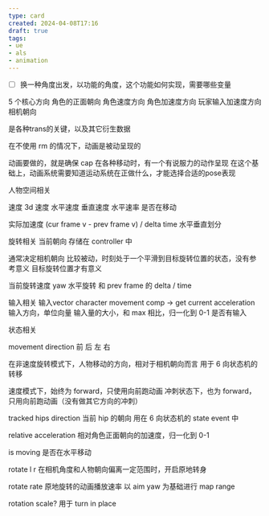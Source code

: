 ```yaml
---
type: card
created: 2024-04-08T17:16
draft: true
tags:
- ue
- als
- animation
---
```


- [ ] 换一种角度出发，以功能的角度，这个功能如何实现，需要哪些变量

5 个核心方向
角色的正面朝向
角色速度方向
角色加速度方向
玩家输入加速度方向
相机朝向

是各种trans的关键，以及其它衍生数据


在不使用 rm 的情况下，动画是被动呈现的

动画要做的，就是确保 cap 在各种移动时，有一个有说服力的动作呈现
在这个基础上，动画系统需要知道运动系统在正做什么，才能选择合适的pose表现

人物空间相关

速度
3d 速度
水平速度
垂直速度
水平速率
是否在移动

实际加速度
(cur frame v - prev frame v) / delta time
水平垂直划分



旋转相关
当前朝向
存储在 controller 中

通常决定相机朝向
比较被动，时刻处于一个平滑到目标旋转位置的状态，没有参考意义
目标旋转位置才有意义

当前旋转速度
yaw 水平旋转
和 prev frame 的 delta / time


输入相关
输入vector
character movement comp -> get current acceleration
输入方向，单位向量
输入量的大小，和 max 相比，归一化到 0-1
是否有输入




状态相关

movement direction
前 后 左 右

在非速度旋转模式下，人物移动的方向，相对于相机朝向而言
用于 6 向状态机的转移

速度模式下，始终为 forward，只使用向前跑动画
冲刺状态下，也为 forward，只用向前跑动画（没有做其它方向的冲刺）


tracked hips direction
当前 hip 的朝向
用在 6 向状态机的 state event 中


relative acceleration
相对角色正面朝向的加速度，归一化到 0-1

is moving
是否在水平移动

rotate l r
在相机角度和人物朝向偏离一定范围时，开启原地转身

rotate rate
原地旋转的动画播放速率
以 aim yaw 为基础进行 map range

rotation scale?
用于 turn in place

